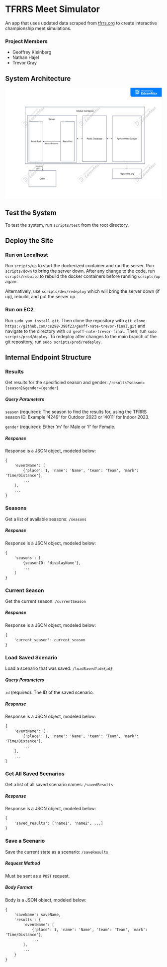 # TFRRS Meet Simulator
An app that uses updated data scraped from [tfrrs.org](https://www.tfrrs.org/) to create interactive championship meet simulations.

### Project Members
- Geoffrey Kleinberg
- Nathan Hajel
- Trevor Gray

## System Architecture

![System Diagram](architecture.png)

## Test the System

To test the system, run `scripts/test` from the root directory.

## Deploy the Site

### Run on Localhost

Run `scripts/up` to start the dockerized container and run the server. Run `scripts/down` to bring the server down. After any change to the code, run `scripts/rebuild` to rebuild the docker containers before running `scripts/up` again.

Alternatively, use `scripts/dev/redeploy` which will bring the server down (if up), rebuild, and put the server up.

### Run on EC2

Run `sudo yum install git`. Then clone the repository with `git clone https://github.com/cs298-398f23/geoff-nate-trevor-final.git` and navigate to the directory with `cd geoff-nate-trevor-final`. Then, run `sudo scripts/prod/deploy`. To redeploy after changes to the main branch of the git repository, run `sudo scripts/prod/redeploy`.

## Internal Endpoint Structure

### Results

Get results for the specificied season and gender: `/results?season={season}&gender={gender}`

##### Query Parameters

`season` (required): The season to find the results for, using the TFRRS season ID. Example '4249' for Outdoor 2023 or '4011' for Indoor 2023.

`gender` (required): Either 'm' for Male or 'f' for Female.

##### Response

Response is a JSON object, modeled below:

```
{
    'eventName': [
        {'place': 1, 'name': 'Name', 'team': 'Team', 'mark': 'Time/Distance'},
        ...
    ],
    ...
}
```

### Seasons

Get a list of available seasons: `/seasons`

##### Response

Response is a JSON object, modeled below:

```
{
    'seasons': [
        {seasonID: 'displayName'},
        ...
    ]
}
```

### Current Season

Get the current season: `/currentSeason`

##### Response

Response is a JSON object, modeled below:

```
{
    'current_season': current_season
}
```

### Load Saved Scenario

Load a scenario that was saved: `/loadSaved?id={id}`

##### Query Parameters

`id` (required): The ID of the saved scenario.

##### Response

Response is a JSON object, modeled below:

```
{
    'eventName': [
        {'place': 1, 'name': 'Name', 'team': 'Team', 'mark': 'Time/Distance'},
        ...
    ],
    ...
}
```

### Get All Saved Scenarios

Get a list of all saved scenario names: `/savedResults`

##### Response

Response is a JSON object, modeled below:

```
{
    'saved_results': ['name1', 'name2', ...]
}
```

### Save a Scenario

Save the current state as a scenario: `/saveResults`

##### Request Method

Must be sent as a  `POST` request.

##### Body Format

Body is a JSON object, modeled below:

```
{
    'saveName': saveName,
    'results': {
        'eventName': [
            {'place': 1, 'name': 'Name', 'team': 'Team', 'mark': 'Time/Distance'},
            ...
        ],
        ...
    }
}
```
